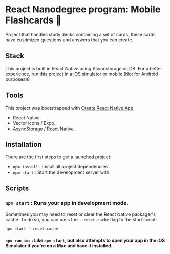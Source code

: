 # React Nanodegree program: Mobile Flashcards :volcano:

Project that handles study decks containing a set of cards, these cards have custimized
questions and answers that you can create.

## Stack

This project is built in React Native using Asyncstorage as DB. For a better experience,
run this project in a iOS simulator or mobile (Not for Android purposes)8

## Tools

This project was bootstrapped with [Create React Native App](https://github.com/react-community/create-react-native-app).

- React Native.
- Vector icons / Expo.
- AsyncStorage / React Native.

## Installation

There are the first steps to get a launched project:

* `npm install` : Install all project dependencies
* `npm start`  : Start the development server with

## Scripts

### `npm start` : Runs your app in development mode.

Sometimes you may need to reset or clear the React Native packager's cache. To do so, you can pass the `--reset-cache` flag to the start script:

```
npm start --reset-cache
```

#### `npm run ios` : Like `npm start`, but also attempts to open your app in the iOS Simulator if you're on a Mac and have it installed.

